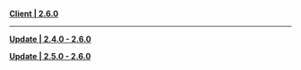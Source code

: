 **[Client | 2.6.0](https://autopatchcn.yuanshen.com/client_app/download/pc_zip/20220318210005_l9zBcCngXHqIrxpk/YuanShen_2.6.0.zip)**

---

**[Update | 2.4.0 - 2.6.0](https://autopatchcn.yuanshen.com/client_app/update/hk4e_cn/18/game_2.4.0_2.6.0_hdiff_SzRnD1djlW5LF3g2.zip)**

**[Update | 2.5.0 - 2.6.0](https://autopatchcn.yuanshen.com/client_app/update/hk4e_cn/18/game_2.5.0_2.6.0_hdiff_UXOZ0Q2EvzntVa4Y.zip)**

